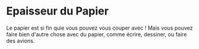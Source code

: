 # Epaisseur du Papier

Le papier est si fin quie vous pouvez vous couper avec ! Mais vous pouvez faire
bien d'autre chose avec du papier, comme écrire, dessiner, ou faire des avions.
